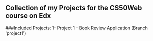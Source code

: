 ## Collection of my Projects for the CS50Web course on Edx

###Included Projects:
1- Project 1 - Book Review Application (Branch 'project1')
